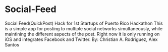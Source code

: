 Social-Feed
===========

Social Feed(QuickPost)  Hack for 1st Startups of Puerto Rico Hackathon  This is a simple app for posting to multiple social networks simultaneously, while maintining the different aspects of the post. Right now it is only running on iOS and integrates Facebook and Twitter.  By: Christian A. Rodriguez, Alex Santos